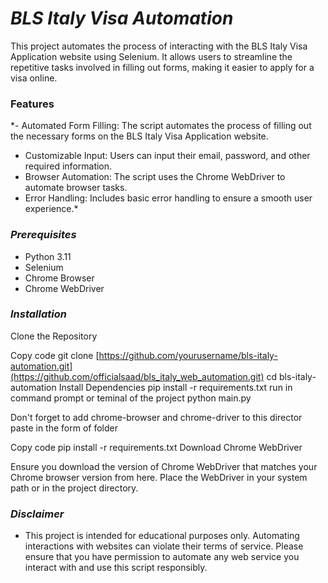 # *BLS Italy Visa Automation*
This project automates the process of interacting with the BLS Italy Visa Application website using Selenium. It allows users to streamline the repetitive tasks involved in filling out forms, making it easier to apply for a visa online.

### Features
*- Automated Form Filling: The script automates the process of filling out the necessary forms on the BLS Italy Visa Application website.
- Customizable Input: Users can input their email, password, and other required information.
- Browser Automation: The script uses the Chrome WebDriver to automate browser tasks.
- Error Handling: Includes basic error handling to ensure a smooth user experience.*

### *Prerequisites*
* Python 3.11
* Selenium
* Chrome Browser
* Chrome WebDriver

### *Installation*

Clone the Repository

Copy code
git clone [https://github.com/yourusername/bls-italy-automation.git](https://github.com/officialsaad/bls_italy_web_automation.git)
cd bls-italy-automation
Install Dependencies
pip install -r requirements.txt 
run in command prompt or teminal of the project python main.py 

Don't forget to add chrome-browser and chrome-driver to this director paste in the form of folder

Copy code
pip install -r requirements.txt
Download Chrome WebDriver

Ensure you download the version of Chrome WebDriver that matches your Chrome browser version from here.
Place the WebDriver in your system path or in the project directory.

### *Disclaimer*
* This project is intended for educational purposes only. Automating interactions with websites can violate their terms of service. Please ensure that you have permission to automate any web service you interact with and use this script responsibly.
